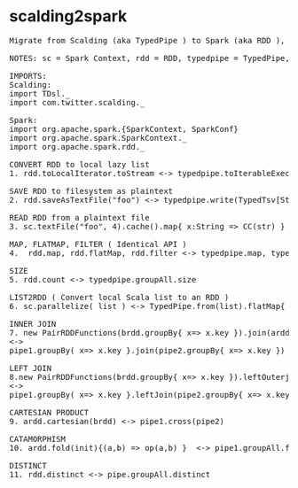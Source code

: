 # scalding2spark
<pre>
Migrate from Scalding (aka TypedPipe ) to Spark (aka RDD ), or vice-versa

NOTES: sc = Spark Context, rdd = RDD, typedpipe = TypedPipe, Tsv = Tab separated File, CC = case class

IMPORTS:
Scalding:
import TDsl._
import com.twitter.scalding._

Spark:
import org.apache.spark.{SparkContext, SparkConf}
import org.apache.spark.SparkContext._
import org.apache.spark.rdd._

CONVERT RDD to local lazy list
1. rdd.toLocalIterator.toStream <-> typedpipe.toIterableExecution.waitFor.toStream

SAVE RDD to filesystem as plaintext
2. rdd.saveAsTextFile("foo") <-> typedpipe.write(TypedTsv[String]("foo"))

READ RDD from a plaintext file
3. sc.textFile("foo", 4).cache().map{ x:String => CC(str) } <-> TextLine("foo").read.map('line -> 'line) { x: String => CC(x) }.toTypedPipe[CC]('line)

MAP, FLATMAP, FILTER ( Identical API )
4.  rdd.map, rdd.flatMap, rdd.filter <-> typedpipe.map, typedpipe.flatMap, typedpipe.filter

SIZE
5. rdd.count <-> typedpipe.groupAll.size

LIST2RDD ( Convert local Scala list to an RDD )
6. sc.parallelize( list ) <-> TypedPipe.from(list).flatMap{ x=> x } // need this additional flatmap in Scalding

INNER JOIN
7. new PairRDDFunctions(brdd.groupBy{ x=> x.key }).join(ardd.groupBy{ x=> x.key})
<->
pipe1.groupBy( x=> x.key }.join(pipe2.groupBy{ x=> x.key })

LEFT JOIN
8.new PairRDDFunctions(brdd.groupBy{ x=> x.key }).leftOuterjoin(ardd.groupBy{ x=> x.key})
<->
pipe1.groupBy( x=> x.key }.leftJoin(pipe2.groupBy{ x=> x.key })

CARTESIAN PRODUCT
9. ardd.cartesian(brdd) <-> pipe1.cross(pipe2)

CATAMORPHISM
10. ardd.fold(init){(a,b) => op(a,b) }  <-> pipe1.groupAll.foldLeft(init){ (a,b) => op(a,b) }

DISTINCT
11. rdd.distinct <-> pipe.groupAll.distinct



